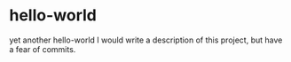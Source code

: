 # hello-world
yet another hello-world
I would write a description of this project, but have a fear of commits.
